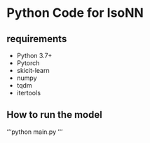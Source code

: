 # Python Code for IsoNN

## requirements
- Python 3.7+
- Pytorch
- skicit-learn
- numpy
- tqdm
- itertools


## How to run the model

‘’‘python main.py ’‘’
